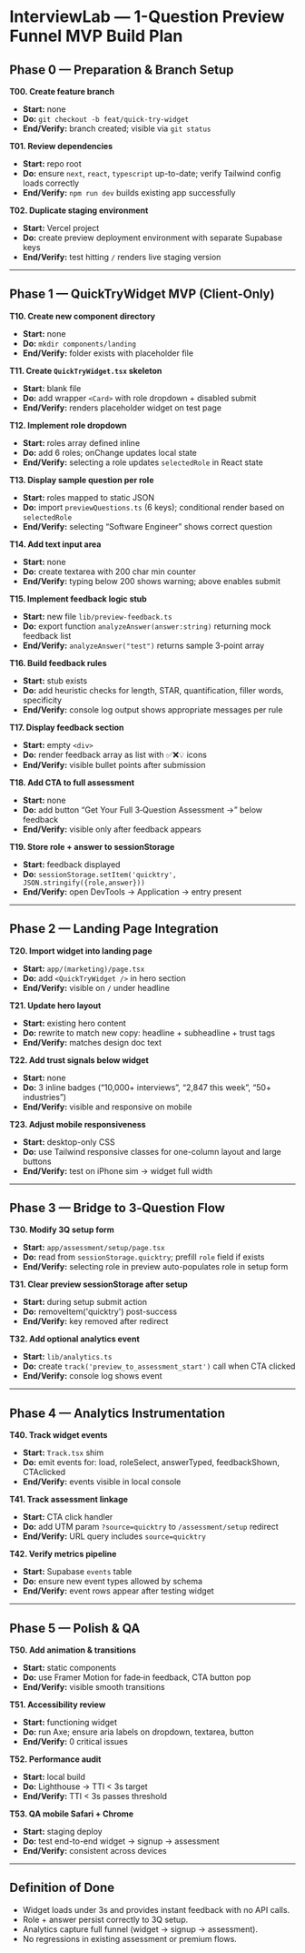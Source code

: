 # InterviewLab — 1-Question Preview Funnel MVP Build Plan

## Phase 0 — Preparation & Branch Setup

**T00. Create feature branch**

- **Start:** none
- **Do:** `git checkout -b feat/quick-try-widget`
- **End/Verify:** branch created; visible via `git status`

**T01. Review dependencies**

- **Start:** repo root
- **Do:** ensure `next`, `react`, `typescript` up-to-date; verify Tailwind config loads correctly
- **End/Verify:** `npm run dev` builds existing app successfully

**T02. Duplicate staging environment**

- **Start:** Vercel project
- **Do:** create preview deployment environment with separate Supabase keys
- **End/Verify:** test hitting `/` renders live staging version

---

## Phase 1 — QuickTryWidget MVP (Client-Only)

**T10. Create new component directory**

- **Start:** none
- **Do:** `mkdir components/landing`
- **End/Verify:** folder exists with placeholder file

**T11. Create `QuickTryWidget.tsx` skeleton**

- **Start:** blank file
- **Do:** add wrapper `<Card>` with role dropdown + disabled submit
- **End/Verify:** renders placeholder widget on test page

**T12. Implement role dropdown**

- **Start:** roles array defined inline
- **Do:** add 6 roles; onChange updates local state
- **End/Verify:** selecting a role updates `selectedRole` in React state

**T13. Display sample question per role**

- **Start:** roles mapped to static JSON
- **Do:** import `previewQuestions.ts` (6 keys); conditional render based on `selectedRole`
- **End/Verify:** selecting “Software Engineer” shows correct question

**T14. Add text input area**

- **Start:** none
- **Do:** create textarea with 200 char min counter
- **End/Verify:** typing below 200 shows warning; above enables submit

**T15. Implement feedback logic stub**

- **Start:** new file `lib/preview-feedback.ts`
- **Do:** export function `analyzeAnswer(answer:string)` returning mock feedback list
- **End/Verify:** `analyzeAnswer("test")` returns sample 3-point array

**T16. Build feedback rules**

- **Start:** stub exists
- **Do:** add heuristic checks for length, STAR, quantification, filler words, specificity
- **End/Verify:** console log output shows appropriate messages per rule

**T17. Display feedback section**

- **Start:** empty `<div>`
- **Do:** render feedback array as list with ✅❌💡 icons
- **End/Verify:** visible bullet points after submission

**T18. Add CTA to full assessment**

- **Start:** none
- **Do:** add button “Get Your Full 3‑Question Assessment →” below feedback
- **End/Verify:** visible only after feedback appears

**T19. Store role + answer to sessionStorage**

- **Start:** feedback displayed
- **Do:** `sessionStorage.setItem('quicktry', JSON.stringify({role,answer}))`
- **End/Verify:** open DevTools → Application → entry present

---

## Phase 2 — Landing Page Integration

**T20. Import widget into landing page**

- **Start:** `app/(marketing)/page.tsx`
- **Do:** add `<QuickTryWidget />` in hero section
- **End/Verify:** visible on `/` under headline

**T21. Update hero layout**

- **Start:** existing hero content
- **Do:** rewrite to match new copy: headline + subheadline + trust tags
- **End/Verify:** matches design doc text

**T22. Add trust signals below widget**

- **Start:** none
- **Do:** 3 inline badges (“10,000+ interviews”, “2,847 this week”, “50+ industries”)
- **End/Verify:** visible and responsive on mobile

**T23. Adjust mobile responsiveness**

- **Start:** desktop-only CSS
- **Do:** use Tailwind responsive classes for one-column layout and large buttons
- **End/Verify:** test on iPhone sim → widget full width

---

## Phase 3 — Bridge to 3‑Question Flow

**T30. Modify 3Q setup form**

- **Start:** `app/assessment/setup/page.tsx`
- **Do:** read from `sessionStorage.quicktry`; prefill `role` field if exists
- **End/Verify:** selecting role in preview auto-populates role in setup form

**T31. Clear preview sessionStorage after setup**

- **Start:** during setup submit action
- **Do:** removeItem('quicktry') post-success
- **End/Verify:** key removed after redirect

**T32. Add optional analytics event**

- **Start:** `lib/analytics.ts`
- **Do:** create `track('preview_to_assessment_start')` call when CTA clicked
- **End/Verify:** console log shows event

---

## Phase 4 — Analytics Instrumentation

**T40. Track widget events**

- **Start:** `Track.tsx` shim
- **Do:** emit events for: load, roleSelect, answerTyped, feedbackShown, CTAclicked
- **End/Verify:** events visible in local console

**T41. Track assessment linkage**

- **Start:** CTA click handler
- **Do:** add UTM param `?source=quicktry` to `/assessment/setup` redirect
- **End/Verify:** URL query includes `source=quicktry`

**T42. Verify metrics pipeline**

- **Start:** Supabase `events` table
- **Do:** ensure new event types allowed by schema
- **End/Verify:** event rows appear after testing widget

---

## Phase 5 — Polish & QA

**T50. Add animation & transitions**

- **Start:** static components
- **Do:** use Framer Motion for fade‑in feedback, CTA button pop
- **End/Verify:** visible smooth transitions

**T51. Accessibility review**

- **Start:** functioning widget
- **Do:** run Axe; ensure aria labels on dropdown, textarea, button
- **End/Verify:** 0 critical issues

**T52. Performance audit**

- **Start:** local build
- **Do:** Lighthouse → TTI < 3s target
- **End/Verify:** TTI < 3s passes threshold

**T53. QA mobile Safari + Chrome**

- **Start:** staging deploy
- **Do:** test end-to-end widget → signup → assessment
- **End/Verify:** consistent across devices

---

## Definition of Done

- Widget loads under 3s and provides instant feedback with no API calls.
- Role + answer persist correctly to 3Q setup.
- Analytics capture full funnel (widget → signup → assessment).
- No regressions in existing assessment or premium flows.

